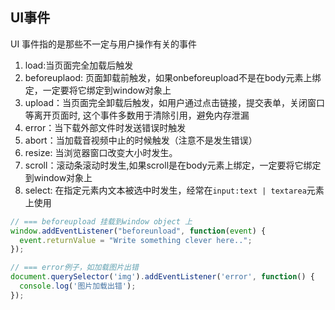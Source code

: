 ## UI事件
UI 事件指的是那些不一定与用户操作有关的事件
1. load:当页面完全加载后触发
2. beforeuplaod: 页面卸载前触发，如果onbeforeupload不是在body元素上绑定，一定要将它绑定到window对象上
3. upload：当页面完全卸载后触发，如用户通过点击链接，提交表单，关闭窗口等离开页面时, 这个事件多数用于清除引用，避免内存泄漏
4. error：当下载外部文件时发送错误时触发
5. abort：当加载音视频中止的时候触发（注意不是发生错误）
6. resize: 当浏览器窗口改变大小时发生。
7. scroll：滚动条滚动时发生,如果scroll是在body元素上绑定，一定要将它绑定到window对象上
8. select: 在指定元素内文本被选中时发生，经常在`input:text | textarea`元素上使用

```js
// === beforeupload 挂载到window object 上
window.addEventListener("beforeunload", function(event) {
  event.returnValue = "Write something clever here..";
});

// === error例子，如加载图片出错
document.querySelector('img').addEventListener('error', function() {
  console.log('图片加载出错');
});
```
